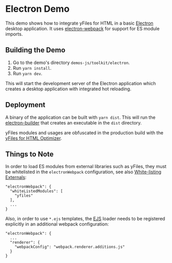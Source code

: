 <!--
 //////////////////////////////////////////////////////////////////////////////
 // @license
 // This demo file is part of yFiles for HTML 2.3.0.3.
 // Use is subject to license terms.
 //
 // Copyright (c) 2000-2020 by yWorks GmbH, Vor dem Kreuzberg 28,
 // 72070 Tuebingen, Germany. All rights reserved.
 //
 //////////////////////////////////////////////////////////////////////////////
-->
# Electron Demo

This demo shows how to integrate yFiles for HTML in a basic [Electron](https://electronjs.org/) desktop application. It uses [electron-webpack](https://github.com/electron-userland/electron-webpack) for support for ES module imports.

## Building the Demo

1.  Go to the demo's directory `demos-js/toolkit/electron`.
2.  Run `yarn install`.
3.  Run `yarn dev`.

This will start the development server of the Electron application which creates a desktop application with integrated hot reloading.

## Deployment

A binary of the application can be built with `yarn dist`. This will run the [electron-builder](https://github.com/electron-userland/electron-builder) that creates an executable in the `dist` directory.

yFiles modules and usages are obfuscated in the production build with the [yFiles for HTML Optimizer](https://www.npmjs.com/package/@yworks/optimizer).

## Things to Note

In order to load ES modules from external libraries such as yFiles, they must be whitelisted in the `electronWebpack` configuration, see also [White-listing Externals](https://webpack.electron.build/configuration.html#white-listing-externals):

```
"electronWebpack": {
  "whiteListedModules": [
    "yfiles"
  ],
  ...
}

```

Also, in order to use `*.ejs` templates, the [EJS](https://webpack.electron.build/add-ons#ejs) loader needs to be registered explicitly in an additional webpack configuration:

```
"electronWebpack": {
  ...
  "renderer": {
    "webpackConfig": "webpack.renderer.additions.js"
  }
}

```
